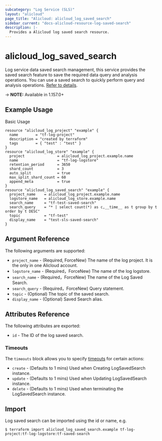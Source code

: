 ```yaml
---
subcategory: "Log Service (SLS)"
layout: "alicloud"
page_title: "Alicloud: alicloud_log_saved_search"
sidebar_current: "docs-alicloud-resource-log-saved-search"
description: |-
  Provides a Alicloud log saved search resource.
---
```


# alicloud\_log\_saved\_search

Log service data saved search management, this service provides the saved search feature to save the required data query and analysis operations. You can use a saved search to quickly perform query and analysis operations.
[Refer to details](https://www.alibabacloud.com/help/en/doc-detail/88985.htm).

-> **NOTE:** Available in 1.157.0+

## Example Usage

Basic Usage

```
resource "alicloud_log_project" "example" {
  name        = "tf-log-project"
  description = "created by terraform"
  tags        = { "test" : "test" }
}
resource "alicloud_log_store" "example" {
  project               = alicloud_log_project.example.name
  name                  = "tf-log-logstore"
  retention_period      = 3650
  shard_count           = 3
  auto_split            = true
  max_split_shard_count = 60
  append_meta           = true
}
resource "alicloud_log_saved_search" "example" {
  project_name    = alicloud_log_project.example.name
  logstore_name   = alicloud_log_store.example.name
  search_name     = "tf-test-saved-search"
  search_query    = "* | select count(*) as c,__time__ as t group by t order by t DESC"
  topic           = "tf-test"
  display_name    = "test-sls-saved-search"
}
```

## Argument Reference

The following arguments are supported:

* `project_name` - (Required, ForceNew) The name of the log project. It is the only in one Alicloud account.
* `logstore_name` - (Required，ForceNew) The name of the log logstore.
* `search_name` - (Required，ForceNew) The name of the Log Saved Search.
* `search_query` - (Required，ForceNew) Query statement.
* `topic` - (Optional) The topic of the saved search.
* `display_name` - (Optional) Saved Search alias.

## Attributes Reference

The following attributes are exported:

* `id` - The ID of the log saved search.

### Timeouts

The `timeouts` block allows you to specify [timeouts](https://www.terraform.io/docs/configuration-0-11/resources.html#timeouts) for certain actions:

* `create` - (Defaults to 1 mins) Used when Creating LogSavedSearch instance. 
* `update` - (Defaults to 1 mins) Used when Updating LogSavedSearch instance. 
* `delete` - (Defaults to 1 mins) Used when terminating the LogSavedSearch instance.

## Import

Log saved search can be imported using the id or name, e.g.

```
$ terraform import alicloud_log_saved_search.example tf-log-project:tf-log-logstore:tf-saved-search
```
